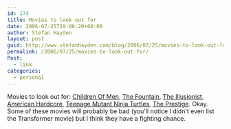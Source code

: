 ```yaml
---
id: 174
title: Movies to look out for
date: 2006-07-25T19:06:20+00:00
author: Stefan Hayden
layout: post
guid: http://www.stefanhayden.com/blog/2006/07/25/movies-to-look-out-for/
permalink: /2006/07/25/movies-to-look-out-for/
Post:
  - link
categories:
  - personal
---
```

Movies to look out for:  <a title="Site: Latest Movie Trailers (http://www.apple.com/trailers/universal/childrenofmen/)" href="http://www.apple.com/trailers/universal/childrenofmen/">Children Of Men</a>,   <a title="Site: Latest Movie Trailers (http://www.apple.com/trailers/wb/thefountain/trailer1/)" href="http://www.apple.com/trailers/wb/thefountain/trailer1/">The Fountain</a>,   <a title="Site: Latest Movie Trailers (http://www.apple.com/trailers/independent/theillusionist/trailer/)" href="http://www.apple.com/trailers/independent/theillusionist/trailer/">The Illusionist</a>,   <a title="Site: Latest Movie Trailers (http://www.apple.com/trailers/sony/americanhardcore/trailer/)" href="http://www.apple.com/trailers/sony/americanhardcore/trailer/"> American Hardcore</a>,   <a title="Site: Latest Movie Trailers (http://www.apple.com/trailers/wb/teenagemutantninjaturtles/)" href="http://www.apple.com/trailers/wb/teenagemutantninjaturtles/"> Teenage Mutant Ninja Turtles</a>,   <a href="http://www.apple.com/trailers/touchstone/theprestige/">The Prestige</a>.   Okay. Some of these movies will probably be bad (you'll notice I didn't even list the Transformer movie) but I think they have a fighting chance.